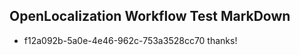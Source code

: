 ## OpenLocalization Workflow Test MarkDown
* f12a092b-5a0e-4e46-962c-753a3528cc70 
thanks!<!--HONumber=Mar16_HO2-->
